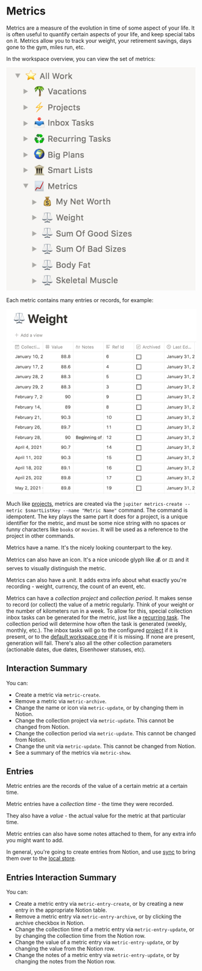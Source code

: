 # Metrics

Metrics are a measure of the evolution in time of some aspect of your life. It is often useful to
quantify certain aspects of your life, and keep special tabs on it. Metrics allow you to track
your weight, your retirement savings, days gone to the gym, miles run, etc.

In the workspace overview, you can view the set of metrics:

![Metrics](../assets/concepts-metrics-overview.png)

Each metric contains many entries or records, for example:

![Metric entries](../assets/concepts-metrics-entries.png)

Much like [projects](projects.md), metrics are created via the
`jupiter metrics-create --metric $smartListKey --name "Metric Name"` command. The command is
idempotent. The key plays the same part it does for a project, is a unique identifier for the
metric, and must be some nice string with no spaces or funny characters like `books` or `movies`.
It will be used as a reference to the project in other commands.

Metrics have a name. It's the nicely looking counterpart to the key.

Metrics can also have an icon. It's a nice unicode glyph like 💰 or ⚖️ and it serves to
visually distinguish the metric.

Metrics can also have a _unit_. It adds extra info about what exactly you're recording - weight,
currency, the count of an event, etc.

Metrics can have a _collection project_ and _collection period_. It makes sense to record (or collect)
the value of a metric regularly. Think of your weight or the number of kilometers run in a week. To
allow for this, special collection inbox tasks can be generated for the metric, just like a
[recurring task](./recurring-tasks.md). The collection period will determine how often the task
is generated (weekly, monthly, etc.). The inbox tasks will go to the configured [project](./projects.md)
if it is present, or to the [default workspace one](./workspaces.md) if it is missing. If none
are present, generation will fail. There's also all the other collection parameters (actionable
dates, due dates, Eisenhower statuses, etc).

## Interaction Summary

You can:

* Create a metric via `metric-create`.
* Remove a metric via `metric-archive`.
* Change the name or icon via `metric-update`, or by changing them in Notion.
* Change the collection project via `metric-update`. This cannot be changed from Notion.
* Change the collection period via `metric-update`. This cannot be changed from Notion.
* Change the unit via `metric-update`. This cannot be changed from Notion.
* See a summary of the metrics via `metric-show`.

## Entries

Metric entries are the records of the value of a certain metric at a certain time.

Metric entries have a _collection time_ - the time they were recorded.

They also have a _value_ - the actual value for the metric at that particular time.

Metric entries can also have some notes attached to them, for any extra info you might want to add.

In general, you're going to create entries from Notion, and use [sync](notion-local-sync.md) to bring them
over to the [local store](local-storage.md).

## Entries Interaction Summary

You can:

* Create a metric entry via `metric-entry-create`, or by creating a new entry in the appropriate Notion table.
* Remove a metric entry via `metric-entry-archive`, or by clicking the archive checkbox in Notion.
* Change the collection time of a metric entry via `metric-entry-update`, or by changing the collection
  time from the Notion row.
* Change the value of a metric entry via `metric-entry-update`, or by changing the value from the Notion row.
* Change the notes of a metric entry via `metric-entry-update`, or by changing the notes from the Notion row.
